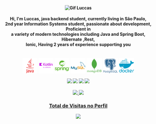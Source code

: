   <h4 align="center">
  <img align=""  height="340" alt="Gif Luccas" src="https://cdn.discordapp.com/attachments/908514004501164053/930186421094973440/68747470733a2f2f692e696d6775722e636f6d2f6f7432727461532e676966.gif">
  <h4 align="center">
  Hi, I'm Luccas, java backend student, currently living in São Paulo,
  <br> 
  2nd year Information Systems student, passionate about development, Proficient in 
  <br>   
  a variety of modern technologies including Java and Spring Boot, Hibernate ,Rest,
  <br>  
  Ionic, Having 2 years of experience supporting you
    
  <br>
  <br>

    
  <h4 align="center">
    
  <img align="center" alt="Luccas-java" height="50" width="50" src="https://github.com/devicons/devicon/blob/master/icons/java/java-plain-wordmark.svg">
  <img align="center" alt="Luccas-Kotlin" height="50" width="50" src="https://github.com/devicons/devicon/blob/master/icons/kotlin/kotlin-plain-wordmark.svg">
  <img align="center" alt="Luccas-spr" height="50" width="50" src="https://github.com/devicons/devicon/blob/master/icons/spring/spring-original-wordmark.svg">
  <img align="center" alt="Luccas-dba" height="50" width="50" src="https://github.com/devicons/devicon/blob/master/icons/mysql/mysql-original-wordmark.svg">
  <img align="center" alt="Luccas-dba" height="50" width="50" src="https://github.com/devicons/devicon/blob/master/icons/mongodb/mongodb-plain-wordmark.svg"> 
  <img align="center" alt="Luccas-dba" height="50" width="50" src="https://github.com/devicons/devicon/blob/master/icons/postgresql/postgresql-plain-wordmark.svg"> 
  <img align="center" alt="Luccas-docker" height="50" width="50" src="https://github.com/devicons/devicon/blob/master/icons/docker/docker-plain-wordmark.svg">
   
  
  <br>
  <br>
  <a href="https://www.instagram.com/luccaspnn" target="_blank"><img src="https://img.shields.io/badge/-Instagram-%23E4405F?style=for-the-badge&logo=instagram&logoColor=white" target="_blank"></a>
  <a href="https://www.linkedin.com/in/luccas-pereira-914455187/" target="_blank"><img src="https://img.shields.io/badge/-LinkedIn-%230077B5?style=for-the-badge&logo=linkedin&logoColor=white" target="_blank"></a>
 <a href="https://discord.gg/eNHEdP7a" target="_blank"><img src="https://img.shields.io/badge/Discord-7289DA?style=for-the-badge&logo=discord&logoColor=white" target="_blank"></a> 
 <a href = "mailto:luccas.lpn@gmail.com"><img src="https://img.shields.io/badge/-Gmail-%23333?style=for-the-badge&logo=gmail&logoColor=white" target="_blank"></a>
  <h4 align="center">
  <a href="https://github.com/LuccasLpn">
  <img height="180em" src="https://github-readme-stats.vercel.app/api?username=LuccasLpn&show_icons=true&theme=midnight-purple&include_all_commits=true&count_private=true"/>
  <img height="180em" src="https://github-readme-stats.vercel.app/api/top-langs/?username=LuccasLpn&&langs_count=7&theme=midnight-purple"/>
  <h3><p align="center">Total de Visitas no Perfil</p>
<p align="center">
    <img alingn="center" src="https://profile-counter.glitch.me/LuccasLpn/count.svg"/>
</p>
